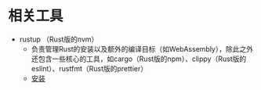 # 相关工具
- rustup （Rust版的nvm）
    * 负责管理Rust的安装以及额外的编译目标（如WebAssembly），除此之外还包含一些核心的工具，如cargo（Rust版的npm）、clippy（Rust版的eslint）、rustfmt（Rust版的prettier）
    * [安装](https://www.rust-lang.org/tools/install)